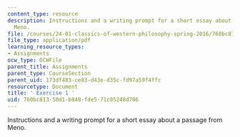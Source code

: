 ```yaml
---
content_type: resource
description: Instructions and a writing prompt for a short essay about a passage from
  Meno.
file: /courses/24-01-classics-of-western-philosophy-spring-2016/760bc81350d1b848fde571c05248d786_MIT24_01S16_Exercise1.pdf
file_type: application/pdf
learning_resource_types:
- Assignments
ocw_type: OCWFile
parent_title: Assignments
parent_type: CourseSection
parent_uid: 173df483-ce83-d43e-d35c-fd97a59f4ffc
resourcetype: Document
title: ' Exercise 1 '
uid: 760bc813-50d1-b848-fde5-71c05248d786
---
```

Instructions and a writing prompt for a short essay about a passage from Meno.

